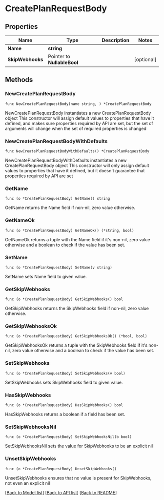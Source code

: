 # CreatePlanRequestBody

## Properties

Name | Type | Description | Notes
------------ | ------------- | ------------- | -------------
**Name** | **string** |  | 
**SkipWebhooks** | Pointer to **NullableBool** |  | [optional] 

## Methods

### NewCreatePlanRequestBody

`func NewCreatePlanRequestBody(name string, ) *CreatePlanRequestBody`

NewCreatePlanRequestBody instantiates a new CreatePlanRequestBody object
This constructor will assign default values to properties that have it defined,
and makes sure properties required by API are set, but the set of arguments
will change when the set of required properties is changed

### NewCreatePlanRequestBodyWithDefaults

`func NewCreatePlanRequestBodyWithDefaults() *CreatePlanRequestBody`

NewCreatePlanRequestBodyWithDefaults instantiates a new CreatePlanRequestBody object
This constructor will only assign default values to properties that have it defined,
but it doesn't guarantee that properties required by API are set

### GetName

`func (o *CreatePlanRequestBody) GetName() string`

GetName returns the Name field if non-nil, zero value otherwise.

### GetNameOk

`func (o *CreatePlanRequestBody) GetNameOk() (*string, bool)`

GetNameOk returns a tuple with the Name field if it's non-nil, zero value otherwise
and a boolean to check if the value has been set.

### SetName

`func (o *CreatePlanRequestBody) SetName(v string)`

SetName sets Name field to given value.


### GetSkipWebhooks

`func (o *CreatePlanRequestBody) GetSkipWebhooks() bool`

GetSkipWebhooks returns the SkipWebhooks field if non-nil, zero value otherwise.

### GetSkipWebhooksOk

`func (o *CreatePlanRequestBody) GetSkipWebhooksOk() (*bool, bool)`

GetSkipWebhooksOk returns a tuple with the SkipWebhooks field if it's non-nil, zero value otherwise
and a boolean to check if the value has been set.

### SetSkipWebhooks

`func (o *CreatePlanRequestBody) SetSkipWebhooks(v bool)`

SetSkipWebhooks sets SkipWebhooks field to given value.

### HasSkipWebhooks

`func (o *CreatePlanRequestBody) HasSkipWebhooks() bool`

HasSkipWebhooks returns a boolean if a field has been set.

### SetSkipWebhooksNil

`func (o *CreatePlanRequestBody) SetSkipWebhooksNil(b bool)`

 SetSkipWebhooksNil sets the value for SkipWebhooks to be an explicit nil

### UnsetSkipWebhooks
`func (o *CreatePlanRequestBody) UnsetSkipWebhooks()`

UnsetSkipWebhooks ensures that no value is present for SkipWebhooks, not even an explicit nil

[[Back to Model list]](../README.md#documentation-for-models) [[Back to API list]](../README.md#documentation-for-api-endpoints) [[Back to README]](../README.md)


